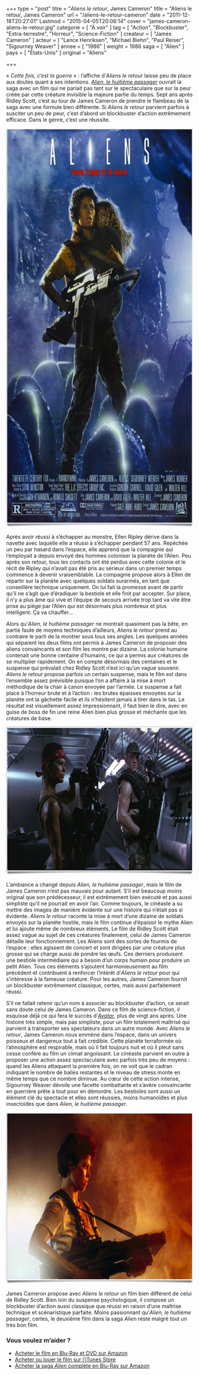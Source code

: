 +++
type = "post"
titre = "<em>Aliens le retour</em>, James Cameron"
title = "Aliens le retour, James Cameron"
url = "/aliens-le-retour-cameron"
date = "2011-12-18T20:27:01"
Lastmod = "2015-04-05T20:06:14"
cover = "james-cameron-aliens-le-retour.jpg"
categorie = [ "À voir" ]
tag = [ "Action", "Blockbuster", "Extra-terrestre", "Horreur", "Science-Fiction" ]
createur = [ "James Cameron" ]
acteur = [ "Lance Henriksen", "Michael Biehn", "Paul Reiser", "Sigourney Weaver" ]
annee = [ "1986" ]
weight = 1986
saga = [ "Alien" ]
pays = [ "États-Unis" ]
original = "Aliens"

+++

<p>« <em>Cette fois, c&rsquo;est la guerre</em> » : l&rsquo;affiche d&rsquo;<em>Aliens le retour</em> laisse peu de place aux doutes quant à ses intentions. <em><a href="http://voiretmanger.fr/2011/11/17/alien-huitieme-passager-scott/">Alien, le huitième passager</a></em> ouvrait la saga avec un film qui ne pariait pas tant sur le spectaculaire que sur la peur créée par cette créature invisible la majeure partie du temps. Sept ans après Ridley Scott, c&rsquo;est au tour de James Cameron de prendre le flambeau de la saga avec une formule bien différente. Si <em>Aliens le retour</em> parvient parfois à susciter un peu de peur, c&rsquo;est d&rsquo;abord un blockbuster d&rsquo;action extrêmement efficace. Dans le genre, c&rsquo;est une réussite.</p>
<a href="http://www.allocine.fr/film/fichefilm_gen_cfilm=2167.html"><img class="aligncenter" style="border-style: initial; border-color: initial; border-width: 0px;" src="aliens-cameron.jpg" alt="Aliens cameron" width="690" height="1078" border="0" /></a>
<p>Après avoir réussi à s&rsquo;échapper au monstre, Ellen Ripley dérive dans la navette avec laquelle elle a réussi à s&rsquo;échapper pendant 57 ans. Repêchée un peu par hasard dans l&rsquo;espace, elle apprend que la compagnie qui l&rsquo;employait a depuis envoyé des hommes coloniser la planète de l&rsquo;Alien. Peu après son retour, tous les contacts ont été perdus avec cette colonie et le récit de Ripley qui n&rsquo;avait pas été pris au sérieux dans un premier temps commence à devenir vraisemblable. La compagnie propose alors à Ellen de repartir sur la planète avec quelques soldats surarmés, en tant que conseillère technique uniquement. On lui fait la promesse avant de partir qu&rsquo;il ne s&rsquo;agit que d&rsquo;éradiquer la bestiole et elle finit par accepter. Sur place, il n&rsquo;y a plus âme qui vive et l&rsquo;équipe de secours arrivée trop tard va vite être prise au piège par l&rsquo;Alien qui est désormais plus nombreux et plus intelligent. Ça va chauffer…</p>
<p>Alors qu&rsquo;<em>Alien, le huitième passager</em> ne montrait quasiment pas la bête, en partie faute de moyens techniques d&rsquo;ailleurs, <em>Aliens le retour</em> prend au contraire le parti de la montrer sous tous ses angles. Les quelques années qui séparent les deux films ont permis à James Cameron de proposer des aliens convaincants et son film les montre par dizaine. La colonie humaine contenait une bonne centaine d&rsquo;humains, ce qui a permis aux créatures de se multiplier rapidement. On en compte désormais des centaines et le suspense qui prévalait chez Ridley Scott n&rsquo;est ici qu&rsquo;un vague souvenir. <em>Aliens le retour</em> propose parfois un certain suspense, mais le film est dans l&rsquo;ensemble assez prévisible puisque l&rsquo;on a affaire à la mise à mort méthodique de la chair à canon envoyée par l&rsquo;armée. Le suspense a fait place à l&rsquo;horreur brute et à l&rsquo;action : les brutes épaisses envoyées sur la planète ont la gâchette facile et ils n&rsquo;hésitent jamais à tirer dans le tas. Le résultat est visuellement assez impressionnant, il faut bien le dire, avec en guise de boss de fin une reine Alien bien plus grosse et méchante que les créatures de base.</p>
<img class="aligncenter" style="border-style: initial; border-color: initial; border-width: 0px;" src="aliens-james-cameron.jpg" alt="Aliens james cameron" width="690" height="401" border="0" />
<p>L&rsquo;ambiance a changé depuis <em>Alien, le huitième passager</em>, mais le film de James Cameron n&rsquo;est pas mauvais pour autant. S&rsquo;il est beaucoup moins original que son prédécesseur, il est extrêmement bien exécuté et pas aussi simpliste qu&rsquo;il ne pourrait en avoir l&rsquo;air. Comme toujours, le cinéaste a su mettre des images de manière évidente sur une histoire qui n&rsquo;était pas si évidente. <em>Aliens le retour</em> raconte la mise à mort d&rsquo;une dizaine de soldats envoyés sur la planète hostile, mais le film continue d&rsquo;épaissir le mythe Alien et lui ajoute même de nombreux éléments. Le film de Ridley Scott était assez vague au sujet de ces créatures finalement, celui de James Cameron détaille leur fonctionnement. Les Aliens sont des sortes de fourmis de l&rsquo;espace : elles agissent de concert et sont dirigées par une créature plus grosse qui se charge aussi de pondre les œufs. Ces derniers produisent une bestiole intermédiaire qui a besoin d&rsquo;un corps humain pour produire un petit Alien. Tous ces éléments s&rsquo;ajoutent harmonieusement au film précédent et contribuent à renforcer l&rsquo;intérêt d&rsquo;<em>Aliens le retour</em> pour qui s&rsquo;intéresse à la fameuse créature. Pour les autres, James Cameron fournit un blockbuster extrêmement classique, certes, mais aussi parfaitement réussi.</p>
<p>S&rsquo;il ne fallait retenir qu&rsquo;un nom à associer au blockbuster d&rsquo;action, ce serait sans doute celui de James Cameron. Dans ce film de science-fiction, il esquisse déjà ce qui fera le succès d&rsquo;<em><a href="http://voiretmanger.fr/2009/12/18/avatar-james-cameron/">Avatar</a></em>, plus de vingt ans après. Une histoire très simple, mais pas simpliste, pour un film totalement maîtrisé qui parvient à transporter ses spectateurs dans un autre monde. Avec <em>Aliens le retour</em>, James Cameron nous emmène dans l&rsquo;espace, dans un univers poisseux et dangereux tout à fait crédible. Cette planète terraformée où l&rsquo;atmosphère est respirable, mais où il fait toujours nuit et où il pleut sans cesse confère au film un climat angoissant. Le cinéaste parvient en outre à proposer une action assez spectaculaire avec parfois très peu de moyens : quand les Aliens attaquent la première fois, on ne voit que le cadran indiquant le nombre de balles restantes et le niveau de stress monte en même temps que ce nombre diminue. Au cœur de cette action intense, Sigourney Weaver dévoile une facette combattante et s&rsquo;avère convaincante en guerrière prête à tout pour en démordre. Les bestioles sont aussi un élément clé du spectacle et elles sont réussies, moins humanoïdes et plus insectoïdes que dans <em>Alien, le huitième passager</em>.</p>
<img class="aligncenter" style="border-style: initial; border-color: initial; border-width: 0px;" src="cameron-aliens.jpg" alt="Cameron aliens" width="690" height="464" border="0" />
<p>James Cameron propose avec <em>Aliens le retour</em> un film bien différent de celui de Ridley Scott. Bien loin du suspense psychologique, il compose un blockbuster d&rsquo;action aussi classique que réussi en raison d&rsquo;une maîtrise technique et scénaristique parfaite. Moins passionnant qu&rsquo;<em>Alien, le huitième passager</em>, certes, le deuxième film dans la saga <em>Alien</em> reste malgré tout un très bon film.</p>
<div class="amazon">
<h3>Vous voulez m&rsquo;aider ?</h3>
<ul>
<li><a href="http://www.amazon.fr/gp/product/B0058PEF5I/ref=as_li_ss_tl?ie=UTF8&#038;tag=leblogdenic07-21&#038;linkCode=as2&#038;camp=1642&#038;creative=19458&#038;creativeASIN=B0058PEF5I">Acheter le film en Blu-Ray et DVD sur Amazon</a></li>
<li><a href="http://clk.tradedoubler.com/click?p=23753&#038;a=2101596&#038;g=0&#038;td_partnerId=2003&#038;url=http://itunes.apple.com/fr/movie/aliens-1986/id364873601">Acheter ou louer le film sur l&rsquo;iTunes Store</a></li>
<li><a href="http://www.amazon.fr/gp/product/B004AHM57U/ref=as_li_ss_tl?ie=UTF8&amp;tag=leblogdenic07-21&amp;linkCode=as2&amp;camp=1642&amp;creative=19458&amp;creativeASIN=B004AHM57U">Acheter la saga <em>Alien</em> complète en Blu-Ray sur Amazon</a></li>
</ul>
</div>

